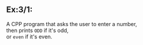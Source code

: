 ## Ex:3/1:
A CPP program that asks the user to enter a number,  
then prints `ODD` if it's odd,  
or `even` if it's even.